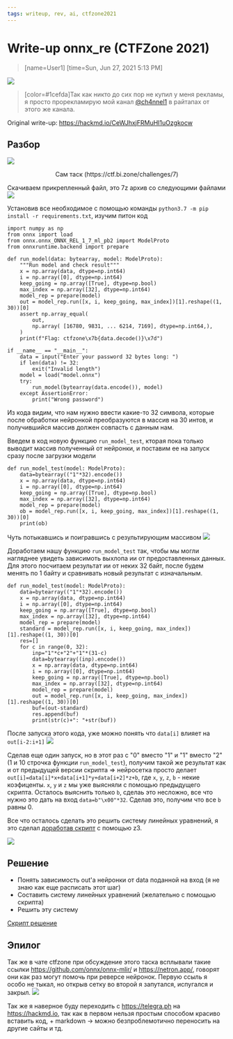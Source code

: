 ```yaml
---
tags: writeup, rev, ai, ctfzone2021
---
```

# **Write-up onnx_re (CTFZone 2021)**
> [name=User1]
> [time=Sun, Jun 27, 2021 5:13 PM]



![](https://github.com/osogi/writeups/tree/main/ctfzone2021/onnx_re/attachments/1.jpg)

> [color=#1cefda]Так как никто до сих пор не купил у меня рекламы, я просто прорекламирую мой канал [@ch4nnel1](https://t.me/ch4nnel1) в райтапах от этого же канала.

Original write-up: https://hackmd.io/CeWJhxjFRMuHI1uOzgkocw


## Разбор
![](https://github.com/osogi/writeups/tree/main/ctfzone2021/onnx_re/attachments/2.png)
<p style="text-align: center;">Сам таск (https://ctf.bi.zone/challenges/7)</p>

Скачиваем прикрепленный файл, это 7z архив со следующими файлами
![](https://github.com/osogi/writeups/tree/main/ctfzone2021/onnx_re/attachments/3.png)

Установив все необходимое с помощью команды `python3.7 -m pip install -r requirements.txt`, изучим питон код
```python=0
import numpy as np
from onnx import load
from onnx.onnx_ONNX_REL_1_7_ml_pb2 import ModelProto
from onnxruntime.backend import prepare

def run_model(data: bytearray, model: ModelProto):
    """Run model and check result"""
    x = np.array(data, dtype=np.int64)
    i = np.array([0], dtype=np.int64)
    keep_going = np.array([True], dtype=np.bool)
    max_index = np.array([32], dtype=np.int64)
    model_rep = prepare(model)
    out = model_rep.run([x, i, keep_going, max_index])[1].reshape((1, 30))[0]
    assert np.array_equal(
        out,
        np.array( [16780, 9831, ... 6214, 7169], dtype=np.int64,),
    )
    print(f"Flag: ctfzone\x7b{data.decode()}\x7d")

if __name__ == "__main__":
    data = input("Enter your password 32 bytes long: ")
    if len(data) != 32:
        exit("Invalid length")
    model = load("model.onnx")
    try:
        run_model(bytearray(data.encode()), model)
    except AssertionError:
        print("Wrong password")
```
Из кода видим, что нам нужно ввести какие-то 32 символа, которые после обработки нейронкой преобразуются в массив на 30 интов, и получившийся массив должен совпасть с данным нам.

Введем в код новую функцию `run_model_test`, кторая пока только выводит массив полученный от нейронки, и поставим ее на запуск сразу после загрузки модели
```python=0
def run_model_test(model: ModelProto):
    data=bytearray(("1"*32).encode())
    x = np.array(data, dtype=np.int64)
    i = np.array([0], dtype=np.int64)
    keep_going = np.array([True], dtype=np.bool)
    max_index = np.array([32], dtype=np.int64)
    model_rep = prepare(model)
    ob = model_rep.run([x, i, keep_going, max_index])[1].reshape((1, 30))[0]
    print(ob)
```
Чуть потыкавшись и поигравшись с результирующим массивом
![](https://github.com/osogi/writeups/tree/main/ctfzone2021/onnx_re/attachments/4.png)

Доработаем нашу функцию `run_model_test` так, чтобы мы могли нагляднее увидеть зависимоть выхлопа ии от предоставленных данных. Для этого посчитаем результат ии от неких 32 байт, после будем менять по 1 байту и сравнивать новый результат с изначальным.
```python=0
def run_model_test(model: ModelProto):
    data=bytearray(("1"*32).encode())
    x = np.array(data, dtype=np.int64)
    i = np.array([0], dtype=np.int64)
    keep_going = np.array([True], dtype=np.bool)
    max_index = np.array([32], dtype=np.int64)
    model_rep = prepare(model)
    standard = model_rep.run([x, i, keep_going, max_index])[1].reshape((1, 30))[0]
    res=[]
    for c in range(0, 32):
        inp="1"*c+"2"+"1"*(31-c)
        data=bytearray((inp).encode())
        x = np.array(data, dtype=np.int64)
        i = np.array([0], dtype=np.int64)
        keep_going = np.array([True], dtype=np.bool)
        max_index = np.array([32], dtype=np.int64)
        model_rep = prepare(model)
        out = model_rep.run([x, i, keep_going, max_index])[1].reshape((1, 30))[0]
        buf=(out-standard)
        res.append(buf)
        print(str(c)+": "+str(buf))
```
После запуска этого кода, уже можно понять что `data[i]` влияет на `out[i-2:i+1]`
![](https://github.com/osogi/writeups/tree/main/ctfzone2021/onnx_re/attachments/5.png)

Сделав еще один запуск, но в этот раз с "0" вместо "1" и "1" вместо "2" (1 и 10 строчка функции `run_model_test`), получим такой же результат как и от предыдущей версии скрипта => нейросетка просто делает `out[i]=data[i]*x+data[i+1]*y+data[i+2]*z+b`, где `x`, `y`, `z`, `b` - некие коэфиценты. `x`, `y` и `z` мы уже выясняли с помощью предыдущего скрипта. Осталось выяснить только `b`, сделаь это несложно, все что нужно это дать на вход `data=b"\x00"*32`. Сделав это, получим что все `b` равны 0.

Все что осталось сделать это решить систему линейных уравнений, я это сделал [доработав скрипт](https://github.com/osogi/writeups/tree/main/ctfzone2021/onnx_re/solution/solution.py) с помощью z3.

![](https://github.com/osogi/writeups/tree/main/ctfzone2021/onnx_re/attachments/6.png)

## Решение 

- Понять зависимость out'а нейронки от data поданной на вход (я не знаю как еще расписать этот шаг)
- Составить систему линейных уравнений (желательно с помощью скрипта)
- Решить эту систему

[Скрипт решение](https://github.com/osogi/writeups/tree/main/ctfzone2021/onnx_re/solution/solution.py)

## Эпилог

Так же в чате ctfzone при обсуждение этого таска всплывали такие ссылки https://github.com/onnx/onnx-mlir/ и https://netron.app/, говорят они как раз могут помочь при реверсе нейронок. Первую ссыль я особо не тыкал, но открыв сетку во второй я запутался, испугался и закрыл.
![](https://github.com/osogi/writeups/tree/main/ctfzone2021/onnx_re/attachments/7.png)

Так же я наверное буду переходить с https://telegra.ph на https://hackmd.io, так как в первом нельзя простым способом красиво вставить код, + markdown -> можно безпроблемотично переносить на другие сайты и тд.